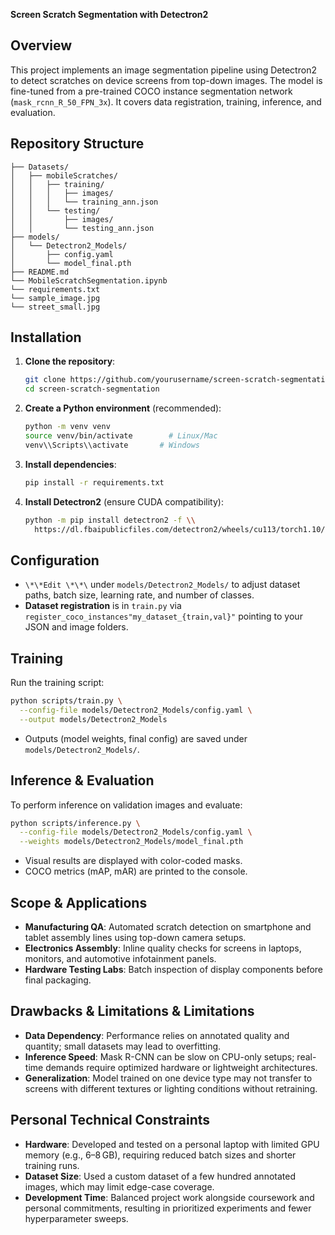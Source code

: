 **Screen Scratch Segmentation with Detectron2**

## Overview

This project implements an image segmentation pipeline using Detectron2 to detect scratches on device screens from top-down images. The model is fine-tuned from a pre-trained COCO instance segmentation network (`mask_rcnn_R_50_FPN_3x`). It covers data registration, training, inference, and evaluation.

## Repository Structure

```
├── Datasets/
│   ├── mobileScratches/
│   │   ├── training/
│   │   │   ├── images/
│   │   │   └── training_ann.json
│   │   └── testing/
│   │       ├── images/
│   │       └── testing_ann.json
├── models/
│   └── Detectron2_Models/
│       ├── config.yaml
│       └── model_final.pth
├── README.md                      
└── MobileScratchSegmentation.ipynb     
└── requirements.txt                
└── sample_image.jpg
└── street_small.jpg                
```

## Installation

1. **Clone the repository**:

   ```bash
   git clone https://github.com/yourusername/screen-scratch-segmentation.git
   cd screen-scratch-segmentation
   ```

2. **Create a Python environment** (recommended):

   ```bash
   python -m venv venv
   source venv/bin/activate        # Linux/Mac
   venv\\Scripts\\activate       # Windows
   ```

3. **Install dependencies**:

   ```bash
   pip install -r requirements.txt
   ```

4. **Install Detectron2** (ensure CUDA compatibility):

   ```bash
   python -m pip install detectron2 -f \\
     https://dl.fbaipublicfiles.com/detectron2/wheels/cu113/torch1.10/index.html
   ```

## Configuration

* `\*\*Edit \*\*\` under `models/Detectron2_Models/` to adjust dataset paths, batch size, learning rate, and number of classes.
* **Dataset registration** is in `train.py` via `register_coco_instances"my_dataset_{train,val}"` pointing to your JSON and image folders.

## Training

Run the training script:

```bash
python scripts/train.py \
  --config-file models/Detectron2_Models/config.yaml \
  --output models/Detectron2_Models
```

* Outputs (model weights, final config) are saved under `models/Detectron2_Models/`.

## Inference & Evaluation

To perform inference on validation images and evaluate:

```bash
python scripts/inference.py \
  --config-file models/Detectron2_Models/config.yaml \
  --weights models/Detectron2_Models/model_final.pth
```

* Visual results are displayed with color-coded masks.
* COCO metrics (mAP, mAR) are printed to the console.

## Scope & Applications

* **Manufacturing QA**: Automated scratch detection on smartphone and tablet assembly lines using top-down camera setups.
* **Electronics Assembly**: Inline quality checks for screens in laptops, monitors, and automotive infotainment panels.
* **Hardware Testing Labs**: Batch inspection of display components before final packaging.

## Drawbacks & Limitations & Limitations

* **Data Dependency**: Performance relies on annotated quality and quantity; small datasets may lead to overfitting.
* **Inference Speed**: Mask R-CNN can be slow on CPU-only setups; real-time demands require optimized hardware or lightweight architectures.
* **Generalization**: Model trained on one device type may not transfer to screens with different textures or lighting conditions without retraining.

## Personal Technical Constraints

* **Hardware**: Developed and tested on a personal laptop with limited GPU memory (e.g., 6–8 GB), requiring reduced batch sizes and shorter training runs.
* **Dataset Size**: Used a custom dataset of a few hundred annotated images, which may limit edge-case coverage.
* **Development Time**: Balanced project work alongside coursework and personal commitments, resulting in prioritized experiments and fewer hyperparameter sweeps.
